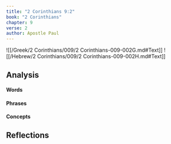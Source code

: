 ```yaml
---
title: "2 Corinthians 9:2"
book: "2 Corinthians"
chapter: 9
verse: 2
author: Apostle Paul
---
```

![[/Greek/2 Corinthians/009/2 Corinthians-009-002G.md#Text]]
![[/Hebrew/2 Corinthians/009/2 Corinthians-009-002H.md#Text]]

## Analysis

#### Words

#### Phrases

#### Concepts

## Reflections
